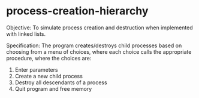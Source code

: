# process-creation-hierarchy

Objective: 
To simulate process creation and destruction when implemented with linked lists. 
 
Specification: 
The program creates/destroys child processes based on choosing from a menu of choices, where each 
choice calls the appropriate procedure, where the choices are:  
1) Enter parameters 
2) Create a new child process  
3) Destroy all descendants of a process  
4) Quit program and free memory 
 
